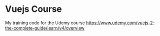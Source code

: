 # Vuejs Course
My training code for the Udemy course https://www.udemy.com/vuejs-2-the-complete-guide/learn/v4/overview
